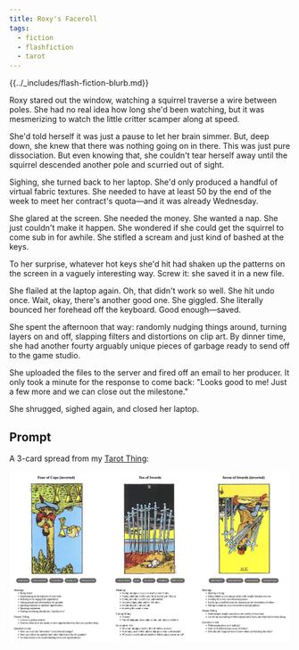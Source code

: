 ```yaml
---
title: Roxy's Faceroll
tags:
  - fiction
  - flashfiction
  - tarot
---
```


{{../_includes/flash-fiction-blurb.md}}

<!--more-->

Roxy stared out the window, watching a squirrel traverse a wire between poles. She had no real idea how long she'd been watching, but it was mesmerizing to watch the little critter scamper along at speed. 

She'd told herself it was just a pause to let her brain simmer. But, deep down, she knew that there was nothing going on in there. This was just pure dissociation. But even knowing that, she couldn't tear herself away until the squirrel descended another pole and scurried out of sight. 

Sighing, she turned back to her laptop. She'd only produced a handful of virtual fabric textures. She needed to have at least 50 by the end of the week to meet her contract's quota—and it was already Wednesday. 

She glared at the screen. She needed the money. She wanted a nap. She just couldn't make it happen. She wondered if she could get the squirrel to come sub in for awhile. She stifled a scream and just kind of bashed at the keys. 

To her surprise, whatever hot keys she'd hit had shaken up the patterns on the screen in a vaguely interesting way. Screw it: she saved it in a new file. 

She flailed at the laptop again. Oh, that didn't work so well. She hit undo once. Wait, okay, there's another good one. She giggled. She literally bounced her forehead off the keyboard. Good enough—saved. 

She spent the afternoon that way: randomly nudging things around, turning layers on and off, slapping filters and distortions on clip art. By dinner time, she had another fourty arguably unique pieces of garbage ready to send off to the game studio. 

She uploaded the files to the server and fired off an email to her producer. It only took a minute for the response to come back: "Looks good to me! Just a few more and we can close out the milestone."

She shrugged, sighed again, and closed her laptop. 
## Prompt

A 3-card spread from my [Tarot Thing][]:

[Tarot Thing]: https://lmorchard.github.io/tarot-thing/?card=%21Four+of+Cups&card=Ten+of+Swords&card=%21Seven+of+Swords

![](20220511122033.png)
